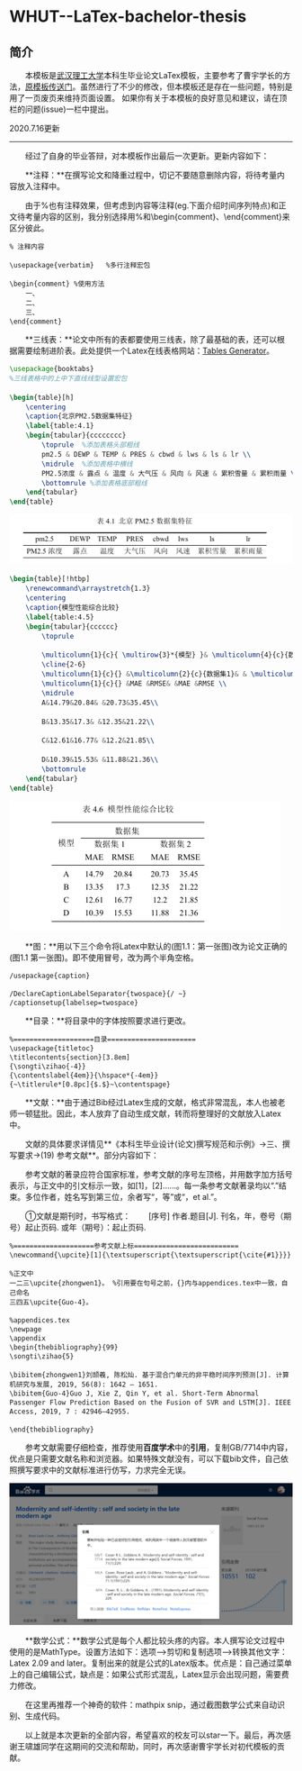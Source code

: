# WHUT--LaTex-bachelor-thesis

## 简介

&emsp;&emsp;本模板是[武汉理工大学](http://www.whut.edu.cn/)本科生毕业论文LaTex模板，主要参考了曹宇学长的方法，[原模板传送门](https://github.com/tsaoyu/WHUT-LaTeX-bachelor)。虽然进行了不少的修改，但本模板还是存在一些问题，特别是用了一页废页来维持页面设置。 如果你有关于本模板的良好意见和建议，请在顶栏的问题(issue)一栏中提出。



2020.7.16更新

***

&emsp;&emsp;经过了自身的毕业答辩，对本模板作出最后一次更新。更新内容如下：



&emsp;&emsp;**注释：**在撰写论文和降重过程中，切记不要随意删除内容，将待考量内容放入注释中。

&emsp;&emsp;由于%也有注释效果，但考虑到内容等注释(eg.下面介绍时间序列特点)和正文待考量内容的区别，我分别选择用%和\begin{comment}、\end{comment}来区分彼此。

```
% 注释内容

\usepackage{verbatim}	%多行注释宏包

\begin{comment}	%使用方法
	一、
	二、
	三、
\end{comment}
```



&emsp;&emsp;**三线表：**论文中所有的表都要使用三线表，除了最基础的表，还可以根据需要绘制进阶表。此处提供一个Latex在线表格网站：[Tables Generator](https://www.tablesgenerator.com/)。

```latex
\usepackage{booktabs}
%三线表格中的上中下直线线型设置宏包

\begin{table}[h]
	\centering
	\caption{北京PM2.5数据集特征}
	\label{table:4.1}
	\begin{tabular}{cccccccc}
		\toprule  %添加表格头部粗线
		pm2.5 & DEWP & TEMP & PRES & cbwd & lws & ls & lr \\
		\midrule  %添加表格中横线
		PM2.5浓度 & 露点 & 温度 & 大气压 & 风向 & 风速 & 累积雪量 & 累积雨量 \\
		\bottomrule %添加表格底部粗线
	\end{tabular}
\end{table}
```

![table1](README_figure\table1.png)

```latex
\begin{table}[!htbp]
	\renewcommand\arraystretch{1.3}
	\centering
	\caption{模型性能综合比较}
	\label{table:4.5}
	\begin{tabular}{cccccc}
		\toprule
		
		\multicolumn{1}{c}{ \multirow{3}*{模型} }& \multicolumn{4}{c}{数据集} \\
		\cline{2-6}
		\multicolumn{1}{c}{} &\multicolumn{2}{c}{数据集1}& & \multicolumn{2}{c}{数据集2}\\
		\multicolumn{1}{c}{} &MAE &RMSE& &MAE &RMSE \\
		\midrule  
		A&14.79&20.84& &20.73&35.45\\
		
		B&13.35&17.3& &12.35&21.22\\
			
		C&12.61&16.77& &12.2&21.85\\
			
		D&10.39&15.53& &11.88&21.36\\
		\bottomrule
	\end{tabular}
\end{table}
```

![table2](README_figure\table2.png)



&emsp;&emsp;**图：**用以下三个命令将Latex中默认的(图1.1：第一张图)改为论文正确的(图1.1  第一张图)。即不使用冒号，改为两个半角空格。

```
/usepackage{caption}

/DeclareCaptionLabelSeparator{twospace}{/ ~}
/captionsetup{labelsep=twospace}
```



&emsp;&emsp;**目录：**将目录中的字体按照要求进行更改。

```
%====================目录======================
\usepackage{titletoc}
\titlecontents{section}[3.8em]
{\songti\zihao{-4}}
{\contentslabel{4em}}{\hspace*{-4em}}
{~\titlerule*[0.8pc]{$.$}~\contentspage}
```



&emsp;&emsp;**文献：**由于通过Bib经过Latex生成的文献，格式非常混乱，本人也被老师一顿猛批。因此，本人放弃了自动生成文献，转而将整理好的文献放入Latex中。

&emsp;&emsp;文献的具体要求详情见**《本科生毕业设计(论文)撰写规范和示例》->三、撰写要求->(19) 参考文献**。部分内容如下：

&emsp;&emsp;参考文献的著录应符合国家标准，参考文献的序号左顶格，并用数字加方括号表示，与正文中的引文标示一致，如[1]，[2]……。每一条参考文献著录均以“.”结束。多位作者，姓名写到第三位，余者写“，等”或“，et al.”。 

&emsp;&emsp;①文献是期刊时，书写格式： 
&emsp;&emsp;[序号]  作者.题目[J].  刊名，年，卷号（期号）起止页码.  或年（期号）：起止页码. 

```
%====================参考文献上标==========================
\newcommand{\upcite}[1]{\textsuperscript{\textsuperscript{\cite{#1}}}}

%正文中
一二三\upcite{zhongwen1}。 %引用要在句号之前，{}内与appendices.tex中一致，自己命名
三四五\upcite{Guo-4}。

%appendices.tex
\newpage
\appendix
\begin{thebibliography}{99}
\songti\zihao{5}

\bibitem{zhongwen1}刘颉羲, 陈松灿. 基于混合门单元的非平稳时间序列预测[J]. 计算机研究与发展, 2019, 56(8): 1642 – 1651.
\bibitem{Guo-4}Guo J, Xie Z, Qin Y, et al. Short-Term Abnormal Passenger Flow Prediction Based on the Fusion of SVR and LSTM[J]. IEEE Access, 2019, 7 : 42946–42955. 

\end{thebibliography}
```

&emsp;&emsp;参考文献需要仔细检查，推荐使用**百度学术**中的**引用**，复制GB/7714中内容，优点是只需要文献名称和浏览器。如果特殊文献没有，可以下载bib文件，自己依照撰写要求中的文献标准进行仿写，力求完全无误。

![bibliography](README_figure\bibliography.png)



&emsp;&emsp;**数学公式：**数学公式是每个人都比较头疼的内容。本人撰写论文过程中使用的是MathType。设置方法如下：选项——>剪切和复制选项——>转换其他文字：Latex 2.09 and later。复制出来的就是公式的Latex版本。优点是：自己通过菜单上的自己编辑公式，缺点是：如果公式形式混乱，Latex显示会出现问题，需要费力修改。

&emsp;&emsp;在这里再推荐一个神奇的软件：mathpix snip，通过截图数学公式来自动识别、生成代码。



&emsp;&emsp;以上就是本次更新的全部内容，希望喜欢的校友可以star一下。最后，再次感谢王啸雄同学在这期间的交流和帮助，同时，再次感谢曹宇学长对初代模板的贡献。